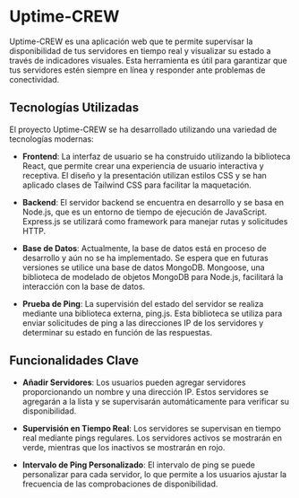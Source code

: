 # Uptime-CREW

Uptime-CREW es una aplicación web que te permite supervisar la disponibilidad de tus servidores en tiempo real y visualizar su estado a través de indicadores visuales. Esta herramienta es útil para garantizar que tus servidores estén siempre en línea y responder ante problemas de conectividad.

## Tecnologías Utilizadas

El proyecto Uptime-CREW se ha desarrollado utilizando una variedad de tecnologías modernas:

- **Frontend**: La interfaz de usuario se ha construido utilizando la biblioteca React, que permite crear una experiencia de usuario interactiva y receptiva. El diseño y la presentación utilizan estilos CSS y se han aplicado clases de Tailwind CSS para facilitar la maquetación.

- **Backend**: El servidor backend se encuentra en desarrollo y se basa en Node.js, que es un entorno de tiempo de ejecución de JavaScript. Express.js se utilizará como framework para manejar rutas y solicitudes HTTP.

- **Base de Datos**: Actualmente, la base de datos está en proceso de desarrollo y aún no se ha implementado. Se espera que en futuras versiones se utilice una base de datos MongoDB. Mongoose, una biblioteca de modelado de objetos MongoDB para Node.js, facilitará la interacción con la base de datos.

- **Prueba de Ping**: La supervisión del estado del servidor se realiza mediante una biblioteca externa, ping.js. Esta biblioteca se utiliza para enviar solicitudes de ping a las direcciones IP de los servidores y determinar su estado en función de las respuestas.

## Funcionalidades Clave

- **Añadir Servidores**: Los usuarios pueden agregar servidores proporcionando un nombre y una dirección IP. Estos servidores se agregarán a la lista y se supervisarán automáticamente para verificar su disponibilidad.

- **Supervisión en Tiempo Real**: Los servidores se supervisan en tiempo real mediante pings regulares. Los servidores activos se mostrarán en verde, mientras que los inactivos se mostrarán en rojo.

- **Intervalo de Ping Personalizado**: El intervalo de ping se puede personalizar para cada servidor, lo que permite a los usuarios ajustar la frecuencia de las comprobaciones de disponibilidad.
